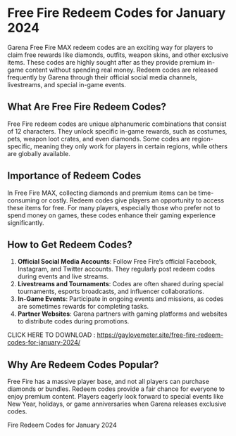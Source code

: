 # Free Fire Redeem Codes for January 2024

Garena Free Fire MAX redeem codes are an exciting way for players to claim free rewards like diamonds, outfits, weapon skins, and other exclusive items. These codes are highly sought after as they provide premium in-game content without spending real money. Redeem codes are released frequently by Garena through their official social media channels, livestreams, and special in-game events.

## What Are Free Fire Redeem Codes?
Free Fire redeem codes are unique alphanumeric combinations that consist of 12 characters. They unlock specific in-game rewards, such as costumes, pets, weapon loot crates, and even diamonds. Some codes are region-specific, meaning they only work for players in certain regions, while others are globally available.

## Importance of Redeem Codes
In Free Fire MAX, collecting diamonds and premium items can be time-consuming or costly. Redeem codes give players an opportunity to access these items for free. For many players, especially those who prefer not to spend money on games, these codes enhance their gaming experience significantly.

## How to Get Redeem Codes?
1. **Official Social Media Accounts**: Follow Free Fire’s official Facebook, Instagram, and Twitter accounts. They regularly post redeem codes during events and live streams.
2. **Livestreams and Tournaments**: Codes are often shared during special tournaments, esports broadcasts, and influencer collaborations.
3. **In-Game Events**: Participate in ongoing events and missions, as codes are sometimes rewards for completing tasks.
4. **Partner Websites**: Garena partners with gaming platforms and websites to distribute codes during promotions.
   

  CLICK HERE TO DOWNLOAD : https://gaylovemeter.site/free-fire-redeem-codes-for-january-2024/
  

## Why Are Redeem Codes Popular?
Free Fire has a massive player base, and not all players can purchase diamonds or bundles. Redeem codes provide a fair chance for everyone to enjoy premium content. Players eagerly look forward to special events like New Year, holidays, or game anniversaries when Garena releases exclusive codes.

Fire Redeem Codes for January 2024 
